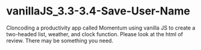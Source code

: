 # vanillaJS_3.3-3.4-Save-User-Name
Cloncoding a productivity app called Momentum using vanilla JS to create a two-headed list, weather, and clock function.
Please look at the html of review. There may be something you need.
